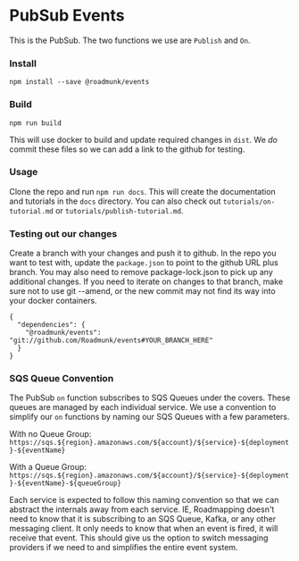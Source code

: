# PubSub Events

This is the PubSub. The two functions we use are `Publish` and `On`.

### Install

`npm install --save @roadmunk/events`

### Build

`npm run build`

This will use docker to build and update required changes in `dist`. We _do_ commit these files so we can add a link to the github for testing.

### Usage

Clone the repo and run `npm run docs`. This will create the documentation and tutorials in the `docs` directory. You can 
also check out `tutorials/on-tutorial.md` or `tutorials/publish-tutorial.md`.

### Testing out our changes

Create a branch with your changes and push it to github. In the repo you want to test with, update the `package.json` to point to the github URL plus branch. You may also need to remove package-lock.json to pick up any additional changes. If you need to iterate on changes to that branch, make sure not to use git --amend, or the new
commit may not find its way into your docker containers.

```
{
  "dependencies": {
    "@roadmunk/events": "git://github.com/Roadmunk/events#YOUR_BRANCH_HERE"
  }
}
```

### SQS Queue Convention

The PubSub `on` function subscribes to SQS Queues under the covers. These queues are managed by each individual service. We use a convention to simplify our `on` functions by naming our SQS Queues with a few parameters. 

With no Queue Group:
`https://sqs.${region}.amazonaws.com/${account}/${service}-${deployment}-${eventName}`

With a Queue Group:
`https://sqs.${region}.amazonaws.com/${account}/${service}-${deployment}-${eventName}-${queueGroup}`

Each service is expected to follow this naming convention so that we can abstract the internals away from each service. IE, Roadmapping doesn't need to know that it is subscribing to an SQS Queue, Kafka, or any other messaging client. It only needs to know that when an event is fired, it will receive that event. This should give us the option to switch messaging providers if we need to and simplifies the entire event system.